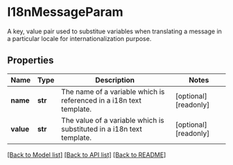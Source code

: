 # I18nMessageParam

A key, value pair used to substitue variables when translating a message in a particular locale for internationalization purpose. 
## Properties
Name | Type | Description | Notes
------------ | ------------- | ------------- | -------------
**name** | **str** | The name of a variable which is referenced in a i18n text template.   | [optional] [readonly] 
**value** | **str** | The value of a variable which is substituted in a i18n text template.    | [optional] [readonly] 

[[Back to Model list]](../README.md#documentation-for-models) [[Back to API list]](../README.md#documentation-for-api-endpoints) [[Back to README]](../README.md)


